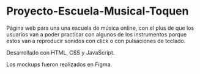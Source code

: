 # Proyecto-Escuela-Musical-Toquen
Página web para una una escuela de música online, con el plus de que los usuarios van a poder practicar con algunos de los instrumentos porque estos van a reproducir sonidos con click o con pulsaciones de teclado. 

Desarrollado con HTML, CSS y JavaScript.

Los mockups fueron realizados en Figma.
